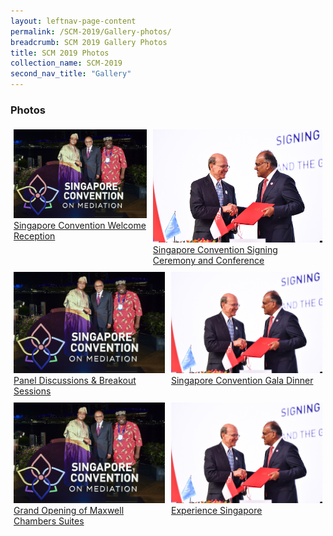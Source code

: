 ```yaml
---
layout: leftnav-page-content
permalink: /SCM-2019/Gallery-photos/
breadcrumb: SCM 2019 Gallery Photos
title: SCM 2019 Photos
collection_name: SCM-2019
second_nav_title: "Gallery"
---
```

### **Photos**

<style>
.row {
  display: flex;
}
  
.row .column {
  margin: 5px;
}

.row .column img {
  width: 300px;
  <!--height: 300px;-->
}
</style>
<div class="row">
  <div class="column">
  <a href="https://www.mlaw.gov.sg">
    <img src="/images/album-welcome-reception.jpg" title="Welcome Reception" alt="Singapore Convention on Mediation 2019"><br>
  Singapore Convention Welcome Reception</a>
  </div>
   <div class="column">
  <a href="https://www.mlaw.gov.sg">
    <img src="/images/album-signing-ceremony.jpg" title="Singapore Convention Signing Ceremony and Conference" alt="Singapore Convention on Mediation 2019"><br>Singapore Convention Signing Ceremony and Conference</a>
  </div>
</div>
  
<div class="row">
  <div class="column">
  <a href="https://www.mlaw.gov.sg">
    <img src="/images/album-welcome-reception.jpg" title="Welcome Reception" alt="Singapore Convention on Mediation 2019"><br>
  Panel Discussions & Breakout Sessions</a>
  </div>
   <div class="column">
  <a href="https://www.mlaw.gov.sg">
    <img src="/images/album-signing-ceremony.jpg" title="Singapore Ceremony alt="Singapore Convention on Mediation 2019"><br>
  Singapore Convention Gala Dinner</a>
  </div>
</div>

<div class="row">
  <div class="column">
  <a href="https://www.mlaw.gov.sg">
    <img src="/images/album-welcome-reception.jpg" title="Welcome Reception" alt="Singapore Convention on Mediation 2019"><br>
  Grand Opening of Maxwell Chambers Suites</a>
  </div>
   <div class="column">
  <a href="https://www.mlaw.gov.sg">
    <img src="/images/album-signing-ceremony.jpg" title="Singapore Ceremony alt="Singapore Convention on Mediation 2019"><br>
  Experience Singapore</a>
  </div>
</div>
                                                                                                                        
